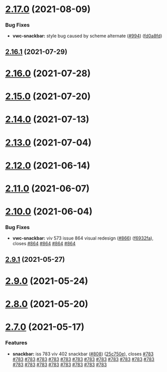 # [2.17.0](https://github.com/vonage/vivid/compare/v2.16.1...v2.17.0) (2021-08-09)


### Bug Fixes

* **vwc-snackbar:** style bug caused by scheme alternate ([#994](https://github.com/vonage/vivid/issues/994)) ([fd0a8fd](https://github.com/vonage/vivid/commit/fd0a8fd35ccaa66c95cec85ee39e17080accefb9))



## [2.16.1](https://github.com/vonage/vivid/compare/v2.16.0...v2.16.1) (2021-07-29)



# [2.16.0](https://github.com/vonage/vivid/compare/v2.15.0...v2.16.0) (2021-07-28)



# [2.15.0](https://github.com/vonage/vivid/compare/v2.14.0...v2.15.0) (2021-07-20)



# [2.14.0](https://github.com/vonage/vivid/compare/v2.13.0...v2.14.0) (2021-07-13)



# [2.13.0](https://github.com/vonage/vivid/compare/v2.12.0...v2.13.0) (2021-07-04)



# [2.12.0](https://github.com/vonage/vivid/compare/v2.11.0...v2.12.0) (2021-06-14)



# [2.11.0](https://github.com/vonage/vivid/compare/v2.10.0...v2.11.0) (2021-06-07)



# [2.10.0](https://github.com/vonage/vivid/compare/v2.9.1...v2.10.0) (2021-06-04)


### Bug Fixes

* **vwc-snackbar:** viv 573 issue 864 visual redesign ([#866](https://github.com/vonage/vivid/issues/866)) ([f6932fa](https://github.com/vonage/vivid/commit/f6932fad7386087292a25435c4d0580ad2d3c3f7)), closes [#864](https://github.com/vonage/vivid/issues/864) [#864](https://github.com/vonage/vivid/issues/864) [#864](https://github.com/vonage/vivid/issues/864) [#864](https://github.com/vonage/vivid/issues/864)



## [2.9.1](https://github.com/vonage/vivid/compare/v2.9.0...v2.9.1) (2021-05-27)



# [2.9.0](https://github.com/vonage/vivid/compare/v2.8.0...v2.9.0) (2021-05-24)



# [2.8.0](https://github.com/vonage/vivid/compare/v2.7.0...v2.8.0) (2021-05-20)



# [2.7.0](https://github.com/vonage/vivid/compare/v2.6.2...v2.7.0) (2021-05-17)


### Features

* **snackbar:** iss 783 viv 402 snackbar ([#808](https://github.com/vonage/vivid/issues/808)) ([25c750e](https://github.com/vonage/vivid/commit/25c750e99253a4f00e9765b30a288c65978a9b68)), closes [#783](https://github.com/vonage/vivid/issues/783) [#783](https://github.com/vonage/vivid/issues/783) [#783](https://github.com/vonage/vivid/issues/783) [#783](https://github.com/vonage/vivid/issues/783) [#783](https://github.com/vonage/vivid/issues/783) [#783](https://github.com/vonage/vivid/issues/783) [#783](https://github.com/vonage/vivid/issues/783) [#783](https://github.com/vonage/vivid/issues/783) [#783](https://github.com/vonage/vivid/issues/783) [#783](https://github.com/vonage/vivid/issues/783) [#783](https://github.com/vonage/vivid/issues/783) [#783](https://github.com/vonage/vivid/issues/783) [#783](https://github.com/vonage/vivid/issues/783) [#783](https://github.com/vonage/vivid/issues/783) [#783](https://github.com/vonage/vivid/issues/783) [#783](https://github.com/vonage/vivid/issues/783) [#783](https://github.com/vonage/vivid/issues/783) [#783](https://github.com/vonage/vivid/issues/783) [#783](https://github.com/vonage/vivid/issues/783) [#783](https://github.com/vonage/vivid/issues/783) [#783](https://github.com/vonage/vivid/issues/783)



